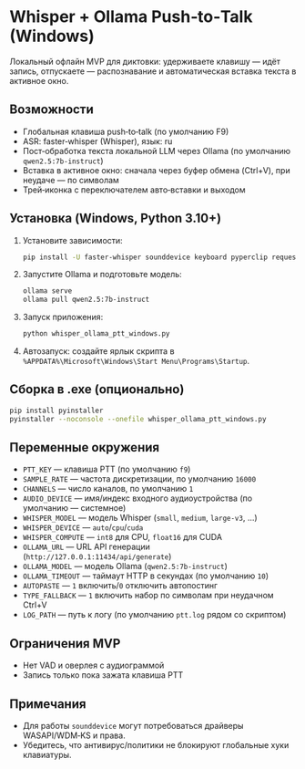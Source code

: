 # Whisper + Ollama Push‑to‑Talk (Windows)

Локальный офлайн MVP для диктовки: удерживаете клавишу — идёт запись, отпускаете — распознавание и автоматическая вставка текста в активное окно.

## Возможности
- Глобальная клавиша push‑to‑talk (по умолчанию F9)
- ASR: faster‑whisper (Whisper), язык: ru
- Пост‑обработка текста локальной LLM через Ollama (по умолчанию `qwen2.5:7b-instruct`)
- Вставка в активное окно: сначала через буфер обмена (Ctrl+V), при неудаче — по символам
- Трей‑иконка с переключателем авто‑вставки и выходом

## Установка (Windows, Python 3.10+)
1. Установите зависимости:
   ```bash
   pip install -U faster-whisper sounddevice keyboard pyperclip requests pystray pillow
   ```
2. Запустите Ollama и подготовьте модель:
   ```bash
   ollama serve
   ollama pull qwen2.5:7b-instruct
   ```
3. Запуск приложения:
   ```bash
   python whisper_ollama_ptt_windows.py
   ```
4. Автозапуск: создайте ярлык скрипта в `%APPDATA%\Microsoft\Windows\Start Menu\Programs\Startup`.

## Сборка в .exe (опционально)
```bash
pip install pyinstaller
pyinstaller --noconsole --onefile whisper_ollama_ptt_windows.py
```

## Переменные окружения
- `PTT_KEY` — клавиша PTT (по умолчанию `f9`)
- `SAMPLE_RATE` — частота дискретизации, по умолчанию `16000`
- `CHANNELS` — число каналов, по умолчанию `1`
- `AUDIO_DEVICE` — имя/индекс входного аудиоустройства (по умолчанию — системное)
- `WHISPER_MODEL` — модель Whisper (`small`, `medium`, `large-v3`, ...)
- `WHISPER_DEVICE` — `auto`/`cpu`/`cuda`
- `WHISPER_COMPUTE` — `int8` для CPU, `float16` для CUDA
- `OLLAMA_URL` — URL API генерации (`http://127.0.0.1:11434/api/generate`)
- `OLLAMA_MODEL` — модель Ollama (`qwen2.5:7b-instruct`)
- `OLLAMA_TIMEOUT` — таймаут HTTP в секундах (по умолчанию `10`)
- `AUTOPASTE` — `1` включить/`0` отключить автопостинг
- `TYPE_FALLBACK` — `1` включить набор по символам при неудачном Ctrl+V
- `LOG_PATH` — путь к логу (по умолчанию `ptt.log` рядом со скриптом)

## Ограничения MVP
- Нет VAD и оверлея с аудиограммой
- Запись только пока зажата клавиша PTT

## Примечания
- Для работы `sounddevice` могут потребоваться драйверы WASAPI/WDM‑KS и права.
- Убедитесь, что антивирус/политики не блокируют глобальные хуки клавиатуры.